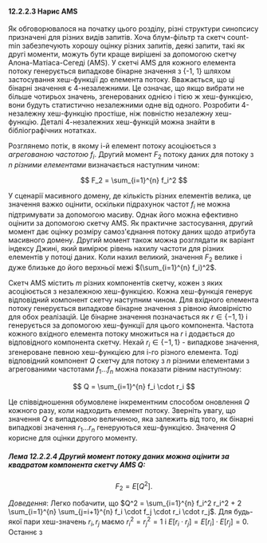 #### 12.2.2.3 Нарис AMS

Як обговорювалося на початку цього розділу, різні структури синопсису призначені для різних видів запитів. Хоча блум-фільтр та скетч count-min забезпечують хорошу оцінку різних запитів, деякі запити, такі як другі моменти, можуть бути краще вирішені за допомогою скетчу Алона-Матіаса-Сегеді (AMS). У скетчі AMS для кожного елемента потоку генерується випадкове бінарне значення з {-1, 1} шляхом застосування хеш-функції до елемента потоку. Вважається, що ці бінарні значення є 4-незалежними. Це означає, що якщо вибрати не більше чотирьох значень, згенерованих однією і тією ж хеш-функцією, вони будуть статистично незалежними одне від одного. Розробити 4-незалежну хеш-функцію простіше, ніж повністю незалежну хеш-функцію. Деталі 4-незалежних хеш-функцій можна знайти в бібліографічних нотатках.

Розглянемо потік, в якому i-й елемент потоку асоціюється з _агрегованою частотою_ $f_i$. Другий момент $F_2$ потоку даних для потоку з $n$ _різними елементами_ визначається наступним чином:

$$
F_2 = \sum_{i=1}^{n} f_i^2
$$

У сценарії масивного домену, де кількість різних елементів велика, це значення важко оцінити, оскільки підрахунок частот $f_i$ не можна підтримувати за допомогою масиву. Однак його можна ефективно оцінити за допомогою скетчу AMS. Як практичне застосування, другий момент дає оцінку розміру самоз'єднання потоку даних щодо атрибута масивного домену. Другий момент також можна розглядати як варіант індексу Джині, який вимірює рівень нахилу частоти для різних елементів у потоці даних. Коли нахил великий, значення $F_2$ велике і дуже близьке до його верхньої межі $(\sum_{i=1}^{n} f_i)^2$.

Скетч AMS містить $m$ різних компонентів скетчу, кожен з яких асоціюється з незалежною хеш-функцією. Кожна хеш-функція генерує відповідний компонент скетчу наступним чином. Для вхідного елемента потоку генерується випадкове бінарне значення з рівною ймовірністю для обох реалізацій. Це бінарне значення позначається як $r \in \{-1, 1\}$ і генерується за допомогою хеш-функції для цього компонента. Частота кожного вхідного елемента потоку множиться на $r$ і додається до відповідного компонента скетчу. Нехай $r_i \in \{-1, 1\}$ - випадкове значення, згенероване певною хеш-функцією для i-го різного елемента. Тоді відповідний компонент $Q$ скетчу для потоку з $n$ різними елементами з агрегованими частотами $f_1 \ldots f_n$ можна показати рівним наступному:

$$
Q = \sum_{i=1}^{n} f_i \cdot r_i
$$

Це співвідношення обумовлене інкрементним способом оновлення $Q$ кожного разу, коли надходить елемент потоку. Зверніть увагу, що значення $Q$ є випадковою величиною, яка залежить від того, як бінарні випадкові значення $r_1 \ldots r_n$ генеруються хеш-функцією. Значення $Q$ корисне для оцінки другого моменту.

##### Лема 12.2.2.4 Другий момент потоку даних можна оцінити за квадратом компонента скетчу AMS $Q$:

$$
F_2 = E[Q^2].
$$

_Доведення_: Легко побачити, що $Q^2 = \sum_{i=1}^{n} f_i^2 r_i^2 + 2 \sum_{i=1}^{n} \sum_{j=i+1}^{n} f_i \cdot f_j \cdot r_i \cdot r_j$. Для будь-якої пари хеш-значень $r_i, r_j$ маємо $r_i^2 = r_j^2 = 1$ і $E[r_i \cdot r_j] = E[r_i] \cdot E[r_j] = 0$. Останнє з